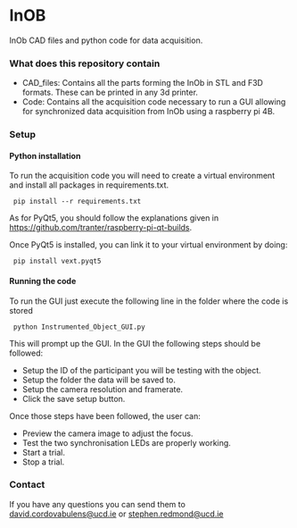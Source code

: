 # InOB #

InOb CAD files and python code for data acquisition.

### What does this repository contain ###

* CAD_files: Contains all the parts forming the InOb in STL and F3D formats. These can be printed in any 3d printer.
* Code: Contains all the acquisition code necessary to run a GUI allowing for synchronized data acquisition from InOb using a raspberry pi 4B.

### Setup ###

#### Python installation ####
To run the acquisition code you will need to create a virtual environment and install all packages in requirements.txt.

<code> pip install --r requirements.txt </code>

As for PyQt5, you should follow the explanations given in https://github.com/tranter/raspberry-pi-qt-builds.

Once PyQt5 is installed, you can link it to your virtual environment by doing:

<code> pip install vext.pyqt5 </code>

#### Running the code ####

To run the GUI just execute the following line in the folder where the code is stored

<code> python Instrumented_Object_GUI.py </code>

This will prompt up the GUI. In the GUI the following steps should be followed:

* Setup the ID of the participant you will be testing with the object.
* Setup the folder the data will be saved to.
* Setup the camera resolution and framerate.
* Click the save setup button. 

Once those steps have been followed, the user can:

* Preview the camera image to adjust the focus.
* Test the two synchronisation LEDs are properly working.
* Start a trial.
* Stop a trial.

### Contact ###

If you have any questions you can send them to david.cordovabulens@ucd.ie or stephen.redmond@ucd.ie